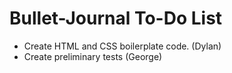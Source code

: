 # Bullet-Journal To-Do List

- Create HTML and CSS boilerplate code. (Dylan)
- Create preliminary tests (George)